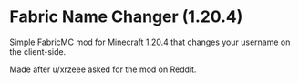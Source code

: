 # Fabric Name Changer (1.20.4)

Simple FabricMC mod for Minecraft 1.20.4 that changes your username on the client-side.

Made after u/xrzeee asked for the mod on Reddit.
